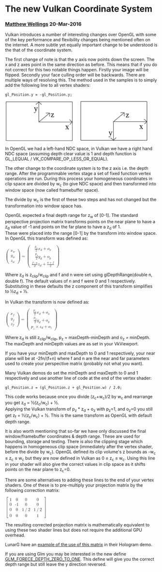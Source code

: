 <h1>The new Vulkan Coordinate System</h1>
<h3><a href="/">Matthew Wellings</a> 20-Mar-2016</h3>
<p>Vulkan introduces a number of interesting changes over OpenGL with some of the key performance and flexibility changes being mentioned often on the internet. A more subtle yet equally important change to be understood is the that of the coordinate system.</p>
<p>The first change of note is that the y axis now points down the screen. The x and z axes point in the same direction as before. This means that if you do not correct for this two notable things happen. Firstly your image will be flipped. Secondly your face culling order will be backwards. There are multiple ways of resolving this. The method used in the samples is to simply add the following line to all vertex shaders:</p>
<pre><code>gl_Position.y = -gl_Position.y;</code></pre>
<img src="images\coordinateDiagram.png" width="471" height="131" alt="Coordinate System Diagram">
<p class="caption">In OpenGL we had a left-hand NDC space, in Vulkan we have a right hand NDC space (assuming depth clear value is 1 and depth function is GL_LEQUAL / VK_COMPARE_OP_LESS_OR_EQUAL).</p>
<p>The other change to the coordinate system is to the z axis i.e. the depth range.
After the programmable vertex stage a set of fixed function vertex operations are run. During this process your homogeneous coordinates in clip space are divided by w<sub>c</sub> (to give NDC space) and then transformed into window space (now called framebuffer space).
</p>
<p>The divide by w<sub>c</sub> is the first of these two steps and has not changed but the transformation into window space has.</p>
<p>OpenGL expected a final depth range for z<sub>w</sub> of [0-1]. The standard perspective projection matrix transforms points on the near plane to have a z<sub>d</sub> value of -1 and points on the far plane to have a z<sub>d</sub> of 1.<br>
These were placed into the range [0-1] by the transform into window space. In OpenGL this transform was defined as:</p>
<math xmlns="http://www.w3.org/1998/Math/MathML"> <mrow> <mo>(</mo> <mtable> <mtr> <mtd> <msub> <mi>x</mi> <mi>w</mi> </msub> </mtd> </mtr> <mtr> <mtd> <msub> <mi>y</mi> <mi>w</mi> </msub> </mtd> </mtr> <mtr> <mtd> <msub> <mi>z</mi> <mi>w</mi> </msub> </mtd> </mtr> </mtable> <mo>)</mo> </mrow> <mo>=</mo> <mrow> <mo>(</mo> <mtable> <mtr> <mtd> <mfrac> <msub> <mi>p</mi> <mi>x</mi> </msub> <mn>2</mn> </mfrac> <msub> <mi>x</mi> <mi>d</mi> </msub> <mo>+</mo> <msub> <mi>o</mi> <mi>x</mi> </msub> </mtd> </mtr> <mtr> <mtd> <mfrac> <msub> <mi>p</mi> <mi>y</mi> </msub> <mn>2</mn> </mfrac> <msub> <mi>y</mi> <mi>d</mi> </msub> <mo>+</mo> <msub> <mi>o</mi> <mi>y</mi> </msub> </mtd> </mtr> <mtr> <mtd> <mfrac> <mrow> <mi>f</mi> <mo>-</mo> <mi>n</mi> </mrow> <mn>2</mn> </mfrac> <msub> <mi>z</mi> <mi>d</mi> </msub> <mo>+</mo> <mfrac> <mrow> <mi>n</mi> <mo>+</mo> <mi>f</mi> </mrow> <mn>2</mn> </mfrac> </mtd> </mtr> </mtable> <mo>)</mo> </mrow>  </math>
<p>Where z<sub>d</sub> is z<sub>clip</sub>/w<sub>clip</sub> and f and n were set using glDepthRange(double n, double f). The default values of n and f were 0 and 1 respectively. Substituting in these defaults the z component of this transform simplifies to ½z<sub>d</sub> + ½.</p>
<p>In Vulkan the transform is now defined as:</p>
<math xmlns="http://www.w3.org/1998/Math/MathML"> <mrow> <mo>(</mo> <mtable> <mtr> <mtd> <msub> <mi>x</mi> <mi>f</mi> </msub> </mtd> </mtr> <mtr> <mtd> <msub> <mi>y</mi> <mi>f</mi> </msub> </mtd> </mtr> <mtr> <mtd> <msub> <mi>z</mi> <mi>f</mi> </msub> </mtd> </mtr> </mtable> <mo>)</mo> </mrow> <mo>=</mo> <mrow> <mo>(</mo> <mtable> <mtr> <mtd> <mfrac> <msub> <mi>p</mi> <mi>x</mi> </msub> <mn>2</mn> </mfrac> <msub> <mi>x</mi> <mi>d</mi> </msub> <mo>+</mo> <msub> <mi>o</mi> <mi>x</mi> </msub> </mtd> </mtr> <mtr> <mtd> <mfrac> <msub> <mi>p</mi> <mi>y</mi> </msub> <mn>2</mn> </mfrac> <msub> <mi>y</mi> <mi>d</mi> </msub> <mo>+</mo> <msub> <mi>o</mi> <mi>y</mi> </msub> </mtd> </mtr> <mtr> <mtd> <msub> <mi>p</mi> <mi>z</mi> </msub> <mo>&#xD7;</mo> <msub> <mi>z</mi> <mi>d</mi> </msub> <mo>+</mo> <msub> <mi>o</mi> <mi>z</mi> </msub> </mtd> </mtr> </mtable> <mo>)</mo> </mrow> </math>

<p>Where z<sub>d</sub> is still z<sub>clip</sub>/w<sub>clip</sub>, p<sub>z</sub> = maxDepth-minDepth and o<sub>z</sub> = minDepth. The maxDepth and minDepth values are as set in your VkViewport.</p>
<p>If you have your minDepth and maxDepth to 0 and 1 respectively, your near plane will be at -2fn/(f+n) where f and n are the near and far parameters used to create your perspective matrix (probably not what you want).</p><p>Many Vulkan demos do set the minDepth and maxDepth to 0 and 1 respectively and use another line of code at the end of the vertex shader:</p>
<p><pre><code>gl_Position.z = (gl_Position.z + gl_Position.w) / 2.0;</code></pre>
<p>This code works because once you divide (z<sub>c</sub>+w<sub>c</sub>)/2 by w<sub>c</sub> and rearrange you get z<sub>d</sub> = ½(z<sub>c</sub>/w<sub>c</sub>) + ½.<br>
Applying the Vulkan transform of p<sub>z</sub> * z<sub>d</sub> + o<sub>z</sub> with p<sub>z</sub>=1, and o<sub>z</sub>=0 you still get z<sub>f</sub> = ½(z<sub>c</sub>/w<sub>c</sub>) + ½. This is the same transform as OpenGL with default depth range.</p>

<p>It is also worth mentioning that so-far we have only discussed the final window/framebuffer coordinates & depth range. These are used for bounding, storage and testing. There is also the clipping stage which happens in homogeneous clip space (immediately after the vertex shader, before the divide by w<sub>c</sub>). OpenGL defined its clip volume's z bounds as -w<sub>c</sub> ≤ z<sub>c</sub> ≤ w<sub>c</sub> but they are now defined in Vulkan as 0 ≤ z<sub>c</sub> ≤ w<sub>c</sub>. 
Using this line in your shader will also give the correct values in clip space as it shifts points on the near plane to z<sub>c</sub>=0. </p>
<p>There are some alternatives to adding these lines to the end of your vertex shaders. One of these is to pre-multiply your projection matrix by the following correction matrix:</p>
<math xmlns="http://www.w3.org/1998/Math/MathML"> <mrow> <mo>[</mo> <mtable rowspacing="4pt" columnspacing="1em"> <mtr> <mtd> <mn>1</mn> </mtd> <mtd> <mn>0</mn> </mtd> <mtd> <mn>0</mn> </mtd> <mtd> <mn>0</mn> </mtd> </mtr> <mtr> <mtd> <mn>0</mn> </mtd> <mtd> <mn>-1</mn> </mtd> <mtd> <mn>0</mn> </mtd> <mtd> <mn>0</mn> </mtd> </mtr> <mtr> <mtd> <mn>0</mn> </mtd> <mtd> <mn>0</mn> </mtd> <mtd> <mn>1</mn> <mrow class="MJX-TeXAtom-ORD"> <mo>/</mo> </mrow> <mn>2</mn> </mtd> <mtd> <mn>1</mn> <mrow class="MJX-TeXAtom-ORD"> <mo>/</mo> </mrow> <mn>2</mn> </mtd> </mtr> <mtr> <mtd> <mn>0</mn> </mtd> <mtd> <mn>0</mn> </mtd> <mtd> <mn>0</mn> </mtd> <mtd> <mn>1</mn> </mtd> </mtr> </mtable> <mo>]</mo> </mrow> </math>
<p>The resulting corrected projection matrix is mathematically equivalent to using these two shader lines but does not require the additional GPU overhead.<p>LunarG have an <a href="https://github.com/LunarG/VulkanSamples/commit/0dd36179880238014512c0637b0ba9f41febe803">example of the use of this matrix</a> in their Hologram demo.</p>
<p>If you are using Glm you may be interested in the new define <a href="https://github.com/g-truc/glm/commit/f48fe286ad88f9ffd5c5e9f0d95a6cd1107ac40b">GLM_FORECE_DEPTH_ZERO_TO_ONE</a>. This define will give you the correct depth range but still leave the y direction reversed.</p>
